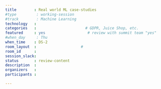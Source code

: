 ```yaml
---
title        : Real world ML case-studies
#type         : working-session
#track        : Machine Learning
technology   :
categories   :                      # GDPR, Juice Shop, etc.
featured     : yes                   # review with summit team "yes"
#when_day     : Thu
when_time    : DS-2
room_layout  :                    #
room_id      :
session_slack:
status       : review-content
description  :
organizers   :
participants :

---
```


<!--(add intro)

## WHY

(...)

## What

(...)

## Outcomes

(...)

## References

(...)-->

